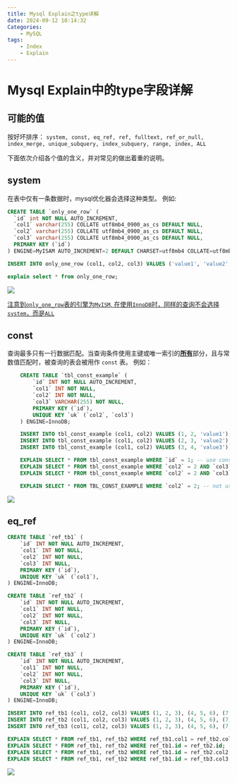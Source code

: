 ```yaml
---
title: Mysql Explain之type详解
date: 2024-09-12 10:14:32
Categories:
    - MySQL
tags:
    - Index
    - Explain
---
```


# Mysql Explain中的type字段详解

## 可能的值

按好坏排序：
`system, const, eq_ref, ref, fulltext, ref_or_null, index_merge, unique_subquery, index_subquery, range, index, ALL`

下面依次介绍各个值的含义，并对常见的做出着重的说明。

## system
在表中仅有一条数据时，mysql优化器会选择这种类型。
例如:

```sql
CREATE TABLE `only_one_row` (
  `id` int NOT NULL AUTO_INCREMENT,
  `col1` varchar(255) COLLATE utf8mb4_0900_as_cs DEFAULT NULL,
  `col2` varchar(255) COLLATE utf8mb4_0900_as_cs DEFAULT NULL,
  `col3` varchar(255) COLLATE utf8mb4_0900_as_cs DEFAULT NULL,
  PRIMARY KEY (`id`)
) ENGINE=MyISAM AUTO_INCREMENT=2 DEFAULT CHARSET=utf8mb4 COLLATE=utf8mb4_0900_as_cs;

INSERT INTO only_one_row (col1, col2, col3) VALUES ('value1', 'value2', 'value3');

explain select * from only_one_row;
```
![](only-one-row.png)

<u>注意到`only_one_row`表的引擎为`MyISM`, 在使用`InnoDB`时，同样的查询不会选择`system`，而是`ALL`</u>

## const
查询最多只有一行数据匹配。当查询条件使用主键或唯一索引的<u>**所有**</u>部分，且与常数值匹配时，被查询的表会被用作 `const` 表。
例如：

```sql
    CREATE TABLE `tbl_const_example` (
        `id` INT NOT NULL AUTO_INCREMENT,
        `col1` INT NOT NULL,
        `col2` INT NOT NULL,
        `col3` VARCHAR(255) NOT NULL,
        PRIMARY KEY (`id`),
        UNIQUE KEY `uk` (`col2`, `col3`)
    ) ENGINE=InnoDB;

    INSERT INTO tbl_const_example (col1, col2) VALUES (1, 2, 'value1');
    INSERT INTO tbl_const_example (col1, col2) VALUES (2, 3, 'value2');
    INSERT INTO tbl_const_example (col1, col2) VALUES (3, 4, 'value3');

    EXPLAIN SELECT * FROM tbl_const_example WHERE `id` = 1; -- use const table
    EXPLAIN SELECT * FROM tbl_const_example WHERE `col2` = 2 AND `col3` = 'value2'; -- use const table
    EXPLAIN SELECT * FROM tbl_const_example WHERE `col2` = 2 AND `col3` = 'value2' AND `col1` = 1; -- use const table

    EXPLAIN SELECT * FROM TBL_CONST_EXAMPLE WHERE `col2` = 2; -- not use const table
```
![](const-example.png)

## eq_ref

```sql
CREATE TABLE `ref_tb1` (
    `id` INT NOT NULL AUTO_INCREMENT,
    `col1` INT NOT NULL,
    `col2` INT NOT NULL,
    `col3` INT NULL,
    PRIMARY KEY (`id`),
    UNIQUE KEY `uk` (`col1`),
) ENGINE=InnoDB;

CREATE TABLE `ref_tb2` (
    `id` INT NOT NULL AUTO_INCREMENT,
    `col1` INT NOT NULL,
    `col2` INT NOT NULL,
    `col3` INT NULL,
    PRIMARY KEY (`id`),
    UNIQUE KEY `uk` (`col2`)
) ENGINE=InnoDB;

CREATE TABLE `ref_tb3` (
    `id` INT NOT NULL AUTO_INCREMENT,
    `col1` INT NOT NULL,
    `col2` INT NOT NULL,
    `col3` INT NULL,
    PRIMARY KEY (`id`),
    UNIQUE KEY `uk` (`col3`)
) ENGINE=InnoDB;

INSERT INTO ref_tb1 (col1, col2, col3) VALUES (1, 2, 3), (4, 5, 6), (7, 8, 9);
INSERT INTO ref_tb2 (col1, col2, col3) VALUES (1, 2, 3), (4, 5, 6), (7, 8, 9);
INSERT INTO ref_tb3 (col1, col2, col3) VALUES (1, 2, 3), (4, 5, 6), (7, 8, 9);

EXPLAIN SELECT * FROM ref_tb1, ref_tb2 WHERE ref_tb1.col1 = ref_tb2.col2; -- use eq_ref
EXPLAIN SELECT * FROM ref_tb1, ref_tb2 WHERE ref_tb1.id = ref_tb2.id; -- use eq_ref
EXPLAIN SELECT * FROM ref_tb1, ref_tb2 WHERE ref_tb1.id = ref_tb2.col2; -- use eq_ref
EXPLAIN SELECT * FROM ref_tb1, ref_tb2 WHERE ref_tb1.id = ref_tb3.col3; --  use eq_ref


```
![](eq-ref.png)
